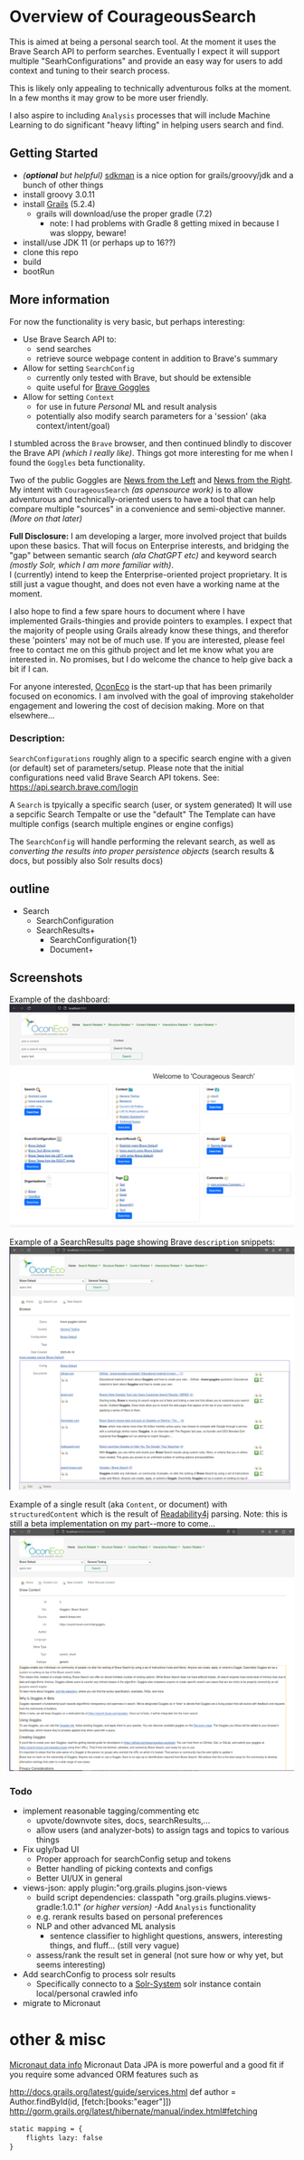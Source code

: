 # Overview of CourageousSearch
This is aimed at being a personal search tool. At the moment it uses the Brave Search API to perform searches. 
Eventually I expect it will support multiple "SearhConfigurations" and provide an easy way for users to add context and tuning to their search process.

This is likely only appealing to technically adventurous folks at the moment. In a few months it may grow to be more user friendly.

I also aspire to including `Analysis` processes that will include Machine Learning to do significant "heavy lifting" in helping users search and find.

## Getting Started
- _(**optional** but helpful)_ [sdkman](https://sdkman.io/install) is a nice option for grails/groovy/jdk and a bunch of other things
- install groovy 3.0.11
- install [Grails](https://grails.org/) (5.2.4)  
  - grails will download/use the proper gradle (7.2)  
    - note: I had problems with Gradle 8 getting mixed in because I was sloppy, beware! 
- install/use JDK 11 (or perhaps up to 16??)
- clone this repo
- build
- bootRun

## More information
For now the functionality is very basic, but perhaps interesting:
- Use Brave Search API to:
  - send searches
  - retrieve source webpage content in addition to Brave's summary
- Allow for setting `SearchConfig`
  - currently only tested with Brave, but should be extensible
  - quite useful for [Brave Goggles](https://github.com/brave/goggles-quickstart) 
- Allow for setting `Context`
  - for use in future _Personal_ ML and result analysis
  - potentially also modify search parameters for a 'session' (aka context/intent/goal)



I stumbled across the `Brave` browser, and then continued blindly to discover the Brave API _(which I really like)_. 
Things got more interesting for me when I found the `Goggles` beta functionality. 

Two of the public Goggles are [News from the Left](https://raw.githubusercontent.com/allsides-news/brave-goggles/main/left.goggles) and [News from the Right](https://raw.githubusercontent.com/allsides-news/brave-goggles/main/right.goggles). 
My intent with `CourageousSearch` _(as opensource work)_ is to allow adventurous and technically-oriented users to have a tool that can help compare multiple "sources"
in a convenience and semi-objective manner. _(More on that later)_  


**Full Disclosure:** 
I am developing a larger, more involved project that builds upon these basics. That will focus on Enterprise interests, 
and bridging the "gap" between semantic search _(ala ChatGPT etc)_ and keyword search _(mostly Solr, which I am more familiar with)_.  
I (currently) intend to keep the Enterprise-oriented project proprietary. It is still just a vague thought, and does not even have a working name at the moment.

I also hope to find a few spare hours to document where I have implemented Grails-thingies and provide pointers to examples. I expect that the majority of people using Grails already know these things, and therefor these 'pointers' may not be of much use. If you are interested, please feel free to contact me on this github project and let me know what you are interested in. No promises, but I do welcome the chance to help give back a bit if I can.

For anyone interested, [OconEco](http://www.oconeco.com) is the start-up that has been primarily focused on economics. 
I am involved with the goal of improving stakeholder engagement and lowering the cost of decision making. More on that elsewhere...   

### Description:

`SearchConfigurations` roughly align to a specific search engine with a given (or default) set of parameters/setup. Please note that the initial configurations need valid Brave Search API tokens.
See: https://api.search.brave.com/login

A `Search` is tpyically a specific search (user, or system generated)
It will use a sepcific Search Tempalte or use the "default"
The Template can have multiple configs (search multiple engines or engine configs)

The `SearchConfig` will handle performing the relevant search,
as well as _converting the results into proper persistence objects_ (search results & docs, but possibly also Solr results docs)

## outline

- Search
  - SearchConfiguration 
  - SearchResults+
    - SearchConfiguration{1}
    - Document+


## Screenshots
Example of the dashboard:
![Sample Dashboard](./documentation/dashboard.png)

Example of a SearchResults page showing Brave `description` snippets:
![Search with Results](./documentation/searchShow.png)

Example of a single result (aka `Content`, or document) with `structuredContent` which is the result of [Readability4j](https://github.com/dankito/Readability4J) parsing.
Note: this is still a beta implementation on my part--more to come...
![Result Content with parsed (Readablity4j) structuredContent](./documentation/contentShow.png)

### Todo
- implement reasonable tagging/commenting etc
  - upvote/downvote sites, docs, searchResults,...
  - allow users (and analyzer-bots) to assign tags and topics to various things
- Fix ugly/bad UI
  - Proper approach for searchConfig setup and tokens
  - Better handling of picking contexts and configs
  - Better UI/UX in general
- views-json: apply plugin:"org.grails.plugins.json-views
  - build script dependencies:  classpath "org.grails.plugins.views-gradle:1.0.1"  _(or higher version)_
-Add `Analysis` functionality
  - e.g. rerank results based on personal preferences
  - NLP and other advanced ML analysis
    - sentence classifier to highlight questions, answers, interesting things, and fluff... (still very vague)
  - assess/rank the result set in general (not sure how or why yet, but seems interesting)
- Add searchConfig to process solr results
  - Specifically connecto to a [Solr-System](https://github.com/seanoc5/solr-system) solr instance contain local/personal crawled info
- migrate to Micronaut


# other & misc
[Micronaut data info](https://medium.com/agorapulse-stories/goodbye-grails-hello-micronaut-10-micronaut-data-759c6c36bc7)
Micronaut Data JPA is more powerful and a good fit if you require some advanced ORM features such as

http://docs.grails.org/latest/guide/services.html
def author = Author.findById(id, [fetch:[books:"eager"]])
http://gorm.grails.org/latest/hibernate/manual/index.html#fetching

    static mapping = {
        flights lazy: false
    }
